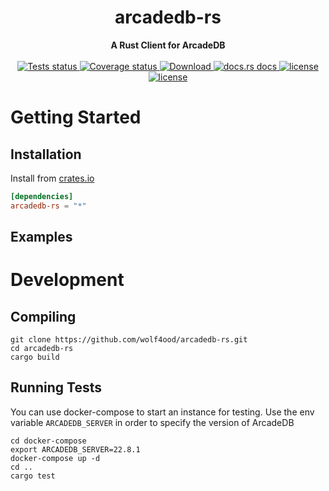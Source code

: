 <h1 align="center">arcadedb-rs</h1>

<div align="center">
 <strong>
   A Rust Client for ArcadeDB 
 </strong>
</div>


<br />

<div align="center">
  <a href="https://github.com/wolf4ood/arcadedb-rs/actions?query=workflow%3ATests">
    <img src="https://github.com/wolf4ood/arcadedb-rs/workflows/Tests/badge.svg"
    alt="Tests status" />
  </a>
  
  <a href="https://coveralls.io/github/wolf4ood/arcadedb-rs?branch=master">
    <img src="https://coveralls.io/repos/github/wolf4ood/arcadedb-rs/badge.svg?branch=master"
    alt="Coverage status" />
  </a>
  <a href="https://crates.io/crates/arcadedb-client">
    <img src="https://img.shields.io/crates/d/arcadedb-client.svg?style=flat-square"
      alt="Download" />
  </a>
  <a href="https://docs.rs/arcadedb-client">
    <img src="https://img.shields.io/badge/docs-latest-blue.svg?style=flat-square"
      alt="docs.rs docs" />
  </a>

   <a href="https://opensource.org/licenses/Apache-2.0">
    <img src="https://img.shields.io/badge/License-Apache%202.0-blue.svg"
      alt="license" />
  </a>

   <a href="https://deps.rs/repo/github/wolf4ood/arcadedb-rs">
    <img src="https://deps.rs/repo/github/wolf4ood/arcadedb-rs/status.svg"
      alt="license" />
  </a>


  
</div>

# Getting Started


## Installation


Install from [crates.io](https://crates.io/)

```toml
[dependencies]
arcadedb-rs = "*"
```


## Examples



# Development

## Compiling


```
git clone https://github.com/wolf4ood/arcadedb-rs.git
cd arcadedb-rs
cargo build
```


## Running Tests


You can use docker-compose to start an instance for testing. Use the env variable `ARCADEDB_SERVER`
in order to specify the version of ArcadeDB

```
cd docker-compose
export ARCADEDB_SERVER=22.8.1
docker-compose up -d
cd ..
cargo test
```
